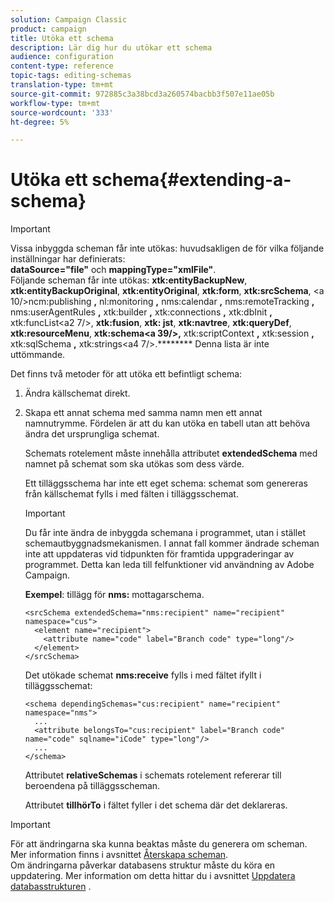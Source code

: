 ```yaml
---
solution: Campaign Classic
product: campaign
title: Utöka ett schema
description: Lär dig hur du utökar ett schema
audience: configuration
content-type: reference
topic-tags: editing-schemas
translation-type: tm+mt
source-git-commit: 972885c3a38bcd3a260574bacbb3f507e11ae05b
workflow-type: tm+mt
source-wordcount: '333'
ht-degree: 5%

---
```



# Utöka ett schema{#extending-a-schema}

>[!IMPORTANT]
>
>Vissa inbyggda scheman får inte utökas: huvudsakligen de för vilka följande inställningar har definierats:\
>**dataSource=&quot;file&quot;** och  **mappingType=&quot;xmlFile&quot;**.\
>Följande scheman får inte utökas: **xtk:entityBackupNew**, **xtk:entityBackupOriginal**, **xtk:entityOriginal**, **xtk:form**, **xtk:srcSchema**, &lt;a 10/>ncm:publishing **,** nl:monitoring **,** nms:calendar **,** nms:remoteTracking **,** nms:userAgentRules **,** xtk:builder **,** xtk:connections **,** xtk:dbInit **,** xtk:funcList&lt;a2 7/>, **xtk:fusion**, **xtk: jst**, **xtk:navtree**, **xtk:queryDef**, **xtk:resourceMenu**, **xtk:schema&lt;a 39/>,** xtk:scriptContext **,** xtk:session **,** xtk:sqlSchema **,** xtk:strings&lt;a4 7/>.********
>Denna lista är inte uttömmande.

Det finns två metoder för att utöka ett befintligt schema:

1. Ändra källschemat direkt.
1. Skapa ett annat schema med samma namn men ett annat namnutrymme. Fördelen är att du kan utöka en tabell utan att behöva ändra det ursprungliga schemat.

   Schemats rotelement måste innehålla attributet **extendedSchema** med namnet på schemat som ska utökas som dess värde.

   Ett tilläggsschema har inte ett eget schema: schemat som genereras från källschemat fylls i med fälten i tilläggsschemat.

   >[!IMPORTANT]
   >
   >Du får inte ändra de inbyggda schemana i programmet, utan i stället schemautbyggnadsmekanismen. I annat fall kommer ändrade scheman inte att uppdateras vid tidpunkten för framtida uppgraderingar av programmet. Detta kan leda till felfunktioner vid användning av Adobe Campaign.

   **Exempel**: tillägg för  **nms:** mottagarschema.

   ```
   <srcSchema extendedSchema="nms:recipient" name="recipient" namespace="cus">
     <element name="recipient">
       <attribute name="code" label="Branch code" type="long"/>
     </element>
   </srcSchema>
   ```

   Det utökade schemat **nms:receive** fylls i med fältet ifyllt i tilläggsschemat:

   ```
   <schema dependingSchemas="cus:recipient" name="recipient" namespace="nms">
     ...
     <attribute belongsTo="cus:recipient" label="Branch code" name="code" sqlname="iCode" type="long"/>
     ...
   </schema>
   ```

   Attributet **relativeSchemas** i schemats rotelement refererar till beroendena på tilläggsscheman.

   Attributet **tillhörTo** i fältet fyller i det schema där det deklareras.

>[!IMPORTANT]
>
>För att ändringarna ska kunna beaktas måste du generera om scheman. Mer information finns i avsnittet [Återskapa scheman](../../configuration/using/regenerating-schemas.md).\
>Om ändringarna påverkar databasens struktur måste du köra en uppdatering. Mer information om detta hittar du i avsnittet [Uppdatera databasstrukturen](../../configuration/using/updating-the-database-structure.md) .

